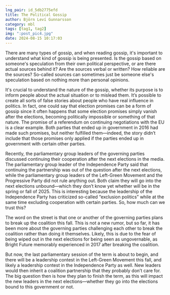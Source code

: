 ```yaml
---
lng_pair: id_5db2775efd
title: The Political Gossip
author: Björn Leví Gunnarsson
category: mbl
tags: [tag1, tag2]
img: ":post_pic4.jpg"
date: 2024-08-15 10:17:03
---
```

There are many types of gossip, and when reading gossip, it's important to understand what kind of gossip is being presented. Is the gossip based on someone's speculation from their own political perspective, or are there actual sources behind it? Are the sources verbal or written? How reliable are the sources? So-called sources can sometimes just be someone else's speculation based on nothing more than personal opinions.

It's crucial to understand the nature of the gossip, whether its purpose is to inform people about the actual situation or to mislead them. It’s possible to create all sorts of false stories about people who have real influence in politics. In fact, one could say that election promises can be a form of gossip since it often happens that some election promises simply vanish after the elections, becoming politically impossible or something of that nature. The promise of a referendum on continuing negotiations with the EU is a clear example. Both parties that ended up in government in 2016 had made such promises, but neither fulfilled them—indeed, the story didn’t include that those promises only applied if the parties ended up in government with certain other parties.

Recently, the parliamentary group leaders of the governing parties discussed continuing their cooperation after the next elections in the media. The parliamentary group leader of the Independence Party said that continuing the partnership was out of the question after the next elections, while the parliamentary group leaders of the Left-Green Movement and the Progressive Party did not rule anything out. Both claim they will go into the next elections unbound—which they don’t know yet whether will be in the spring or fall of 2025. This is interesting because the leadership of the Independence Party has criticized so-called “exclusion politics” while at the same time excluding cooperation with certain parties. So, how much can we trust this?

The word on the street is that one or another of the governing parties plans to break up the coalition this fall. This is not a new rumor, but so far, it has been more about the governing parties challenging each other to break the coalition rather than doing it themselves. Likely, this is due to the fear of being wiped out in the next elections for being seen as ungovernable, as Bright Future memorably experienced in 2017 after breaking the coalition.

But now, the last parliamentary session of the term is about to begin, and there will be a leadership contest in the Left-Green Movement this fall, and likely a leadership contest in the Independence Party as well. New leaders would then inherit a coalition partnership that they probably don’t care for. The big question then is how they plan to finish the term, as this will impact the new leaders in the next elections—whether they go into the elections bound to this government or not.
